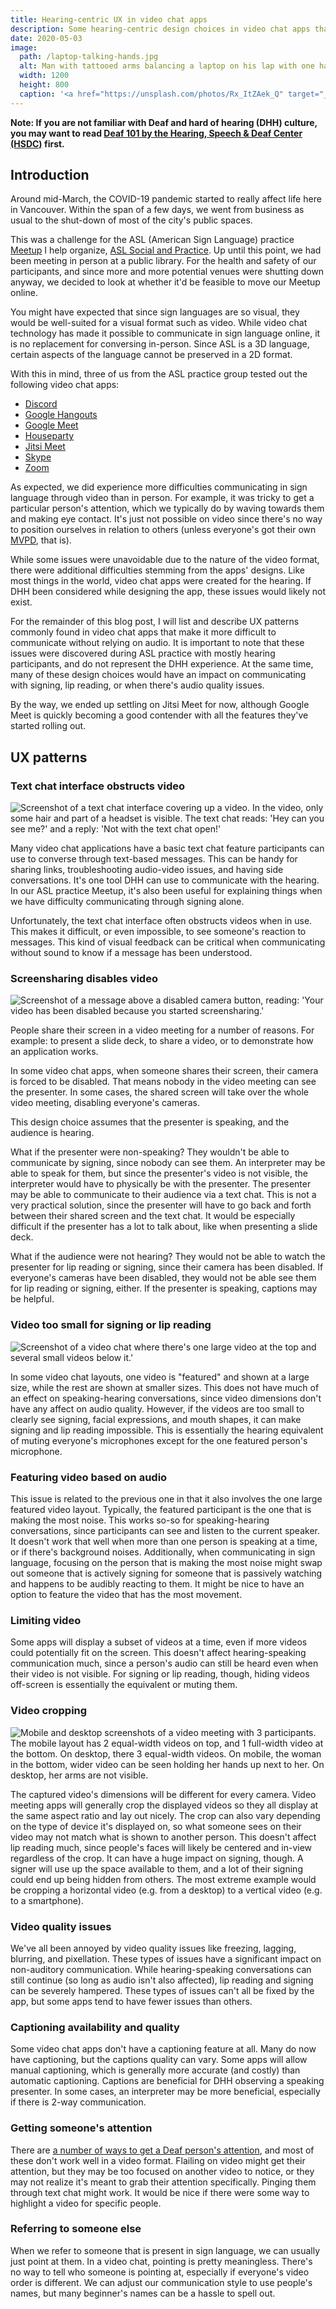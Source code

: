 ```yaml
---
title: Hearing-centric UX in video chat apps
description: Some hearing-centric design choices in video chat apps that make it harder to use unless relying on auditory communication.
date: 2020-05-03
image:
  path: /laptop-talking-hands.jpg
  alt: Man with tattooed arms balancing a laptop on his lap with one hand, with his other hand slightly raised. His face is hidden.
  width: 1200
  height: 800
  caption: '<a href="https://unsplash.com/photos/Rx_ItZAek_Q" target="_blank" rel="nofollow noopener">Photo by Oleg Ivanov on Unsplash</a>'
---
```


<!--
TODO:
- change date
- update heading texts
- add screenshots to items in "the list"
- proofread/edit/grammars
-->

**Note: If you are not familiar with Deaf and hard of hearing (DHH) culture, you may want to read [Deaf 101 by the Hearing, Speech & Deaf Center (HSDC)](https://www.hsdc.org/services/deaf-101/) first.**

## Introduction

Around mid-March, the COVID-19 pandemic started to really affect life here in Vancouver. Within the span of a few days, we went from business as usual to the shut-down of most of the city's public spaces.

This was a challenge for the ASL (American Sign Language) practice [Meetup](https://www.meetup.com/) I help organize, [ASL Social and Practice](https://www.meetup.com/ASL-Social/). Up until this point, we had been meeting in person at a public library. For the health and safety of our participants, and since more and more potential venues were shutting down anyway, we decided to look at whether it'd be feasible to move our Meetup online.

You might have expected that since sign languages are so visual, they would be well-suited for a visual format such as video. While video chat technology has made it possible to communicate in sign language online, it is no replacement for conversing in-person. Since ASL is a 3D language, certain aspects of the language cannot be preserved in a 2D format.

With this in mind, three of us from the ASL practice group tested out the following video chat apps:
- [Discord](https://discordapp.com/)
- [Google Hangouts](https://hangouts.google.com/)
- [Google Meet](https://meet.google.com/)
- [Houseparty](https://www.houseparty.com/)
- [Jitsi Meet](https://meet.jit.si/)
- [Skype](https://www.skype.com/)
- [Zoom](https://zoom.us/)

As expected, we did experience more difficulties communicating in sign language through video than in person. For example, it was tricky to get a particular person's attention, which we typically do by waving towards them and making eye contact. It's just not possible on video since there's no way to position ourselves in relation to others (unless everyone's got their own [MVPD](https://bigbangtheory.fandom.com/wiki/Mobile_Virtual_Presence_Device), that is).

While some issues were unavoidable due to the nature of the video format, there were additional difficulties stemming from the apps' designs. Like most things in the world, video chat apps were created for the hearing. If DHH been considered while designing the app, these issues would likely not exist.

<!-- TODO: work on this bit? -->
For the remainder of this blog post, I will list and describe UX patterns commonly found in video chat apps that make it more difficult to communicate without relying on audio. It is important to note that these issues were discovered during ASL practice with mostly hearing participants, and do not represent the DHH experience. At the same time, many of these design choices would have an impact on communicating with signing, lip reading, or when there's audio quality issues.

By the way, we ended up settling on Jitsi Meet for now, although Google Meet is quickly becoming a good contender with all the features they've started rolling out.

<!-- TODO: more descriptive heading...? -->
## UX patterns

### Text chat interface obstructs video

![Screenshot of a text chat interface covering up a video. In the video, only some hair and part of a headset is visible. The text chat reads: 'Hey can you see me?' and a reply: 'Not with the text chat open!'](./assets/hearing-centric-ux-in-video-chat-apps/google-meet-text-chat-obstructs-video.png)

Many video chat applications have a basic text chat feature participants can use to converse through text-based messages. This can be handy for sharing links, troubleshooting audio-video issues, and having side conversations. It's one tool DHH can use to communicate with the hearing. In our ASL practice Meetup, it's also been useful for explaining things when we have difficulty communicating through signing alone.

Unfortunately, the text chat interface often obstructs videos when in use. This makes it difficult, or even impossible, to see someone's reaction to messages. This kind of visual feedback can be critical when communicating without sound to know if a message has been understood.

### Screensharing disables video

![Screenshot of a message above a disabled camera button, reading: 'Your video has been disabled because you started screensharing.'](./assets/hearing-centric-ux-in-video-chat-apps/skype-video-disabled-when-screensharing.png)

People share their screen in a video meeting for a number of reasons. For example: to present a slide deck, to share a video, or to demonstrate how an application works.

In some video chat apps, when someone shares their screen, their camera is forced to be disabled. That means nobody in the video meeting can see the presenter. In some cases, the shared screen will take over the whole video meeting, disabling everyone's cameras.

This design choice assumes that the presenter is speaking, and the audience is hearing.

<!--
  Maybe add another image here?
  An illustration maybe?
-->

What if the presenter were non-speaking? They wouldn't be able to communicate by signing, since nobody can see them. An interpreter may be able to speak for them, but since the presenter's video is not visible, the interpreter would have to physically be with the presenter. The presenter may be able to communicate to their audience via a text chat. This is not a very practical solution, since the presenter will have to go back and forth between their shared screen and the text chat. It would be especially difficult if the presenter has a lot to talk about, like when presenting a slide deck.

What if the audience were not hearing? They would not be able to watch the presenter for lip reading or signing, since their camera has been disabled. If everyone's cameras have been disabled, they would not be able see them for lip reading or signing, either. If the presenter is speaking, captions may be helpful.

<!--
  Combine next 2?
-->

### Video too small for signing or lip reading

![Screenshot of a video chat where there's one large video at the top and several small videos below it.'](./assets/hearing-centric-ux-in-video-chat-apps/discord-one-featured-video-rest-small.png)

In some video chat layouts, one video is "featured" and shown at a large size, while the rest are shown at smaller sizes. This does not have much of an effect on speaking-hearing conversations, since video dimensions don't have any affect on audio quality. However, if the videos are too small to clearly see signing, facial expressions, and mouth shapes, it can make signing and lip reading impossible. This is essentially the hearing equivalent of muting everyone's microphones except for the one featured person's microphone.

### Featuring video based on audio

<!--
  Add screenshot?
  Could be same as previous.
-->

This issue is related to the previous one in that it also involves the one large featured video layout. Typically, the featured participant is the one that is making the most noise. This works so-so for speaking-hearing conversations, since participants can see and listen to the current speaker. It doesn't work that well when more than one person is speaking at a time, or if there's background noises. Additionally, when communicating in sign language, focusing on the person that is making the most noise might swap out someone that is actively signing for someone that is passively watching and happens to be audibly reacting to them. It might be nice to have an option to feature the video that has the most movement.

### Limiting video

<!--
  Get screenshot from...?
-->

Some apps will display a subset of videos at a time, even if more videos could potentially fit on the screen. This doesn't affect hearing-speaking communication much, since a person's audio can still be heard even when their video is not visible. For signing or lip reading, though, hiding videos off-screen is essentially the equivalent or muting them.

### Video cropping

![Mobile and desktop screenshots of a video meeting with 3 participants. The mobile layout has 2 equal-width videos on top, and 1 full-width video at the bottom. On desktop, there 3 equal-width videos. On mobile, the woman in the bottom, wider video can be seen holding her hands up next to her. On desktop, her arms are not visible.](./assets/hearing-centric-ux-in-video-chat-apps/houseparty-cropped-videos.png)

The captured video's dimensions will be different for every camera. Video meeting apps will generally crop the displayed videos so they all display at the same aspect ratio and lay out nicely. The crop can also vary depending on the type of device it's displayed on, so what someone sees on their video may not match what is shown to another person. This doesn't affect lip reading much, since people's faces will likely be centered and in-view regardless of the crop. It can have a huge impact on signing, though. A signer will use up the space available to them, and a lot of their signing could end up being hidden from others. The most extreme example would be cropping a horizontal video (e.g. from a desktop) to a vertical video (e.g. to a smartphone).

### Video quality issues

<!--
  Get screenshot from Discord...?
-->

We've all been annoyed by video quality issues like freezing, lagging, blurring, and pixellation. These types of issues have a significant impact on non-auditory communication. While hearing-speaking conversations can still continue (so long as audio isn't also affected), lip reading and signing can be severely hampered. These types of issues can't all be fixed by the app, but some apps tend to have fewer issues than others.

### Captioning availability and quality

<!--
  Get screenshot from Jitsi...?
  - Some apps don't attribute captions to specific people (Google Meet is ok, try a diff one)? In this case, might not be able to tell who is speaking.
-->

Some video chat apps don't have a captioning feature at all. Many do now have captioning, but the captions quality can vary. Some apps will allow manual captioning, which is generally more accurate (and costly) than automatic captioning. Captions are beneficial for DHH observing a speaking presenter. In some cases, an interpreter may be more beneficial, especially if there is 2-way communication.

### Getting someone's attention

<!--
  Get screenshot... of what?
  TODO: expand this more...?
-->

There are [a number of ways to get a Deaf person's attention](https://www.lifeprint.com/asl101/topics/attention_getting_techniques.htm), and most of these don't work well in a video format. Flailing on video might get their attention, but they may be too focused on another video to notice, or they may not realize it's meant to grab their attention specifically. Pinging them through text chat might work. It would be nice if there were some way to highlight a video for specific people.

### Referring to someone else

<!--
  Get screenshot... of what?
  TODO: expand this more...?
-->

When we refer to someone that is present in sign language, we can usually just point at them. In a video chat, pointing is pretty meaningless. There's no way to tell who someone is pointing at, especially if everyone's video order is different. We can adjust our communication style to use people's names, but many beginner's names can be a hassle to spell out.
